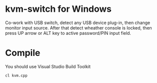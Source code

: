 # kvm-switch for Windows

Co-work with USB switch, detect any USB device plug-in, then change monitor input source.
After that detect wheather console is locked, then press UP arrow or ALT key to active password/PIN input field.

# Compile
You should use Visual Studio Build Toolkit
```
cl kvm.cpp
```
